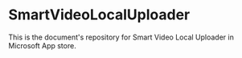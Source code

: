 # SmartVideoLocalUploader

This is  the document's repository for Smart Video Local Uploader in Microsoft App store.

